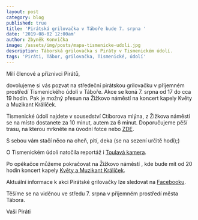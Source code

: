 ```yaml
---
layout: post
category: blog
published: true
title: 'Pirátská grilovačka v Táboře bude 7. srpna '
date: '2019-08-02 12:00am'
author: Zbyněk Konvička
image: /assets/img/posts/mapa-tismenicke-udoli.jpg
description: Táborská grilovačka s Piráty v Tismenickém údolí.
tags: 'Piráti, Tábor, grilovačka, Tismenické, údolí'
---
```

Milí členové a příznivci Pirátů,

dovolujeme si vás pozvat na středeční pirátskou grilovačku v příjemném prostředí Tismenického údolí v Táboře. Akce se koná 7. srpna od 17 do cca 19 hodin. Pak je možný přesun na Žižkovo náměstí na koncert kapely Květy a Muzikant Králíček.

Tismenické údolí najdete v sousedství Ctiborova mlýna, z Žižkova náměstí se na místo dostanete za 10 minut, autem za 6 minut. Doporučujeme pěší trasu, na kterou mrkněte na úvodní fotce nebo [ZDE](https://www.google.com/maps/dir/%C5%BDi%C5%BEkovo+n%C3%A1m%C4%9Bst%C3%AD,+%C5%BDi%C5%BEkovo+N%C3%A1m%C4%9Bst%C3%AD,+390+01+T%C3%A1bor/Amfite%C3%A1tr+Tismenick%C3%A9+%C3%BAdol%C3%AD,+Filipovsk%C3%A1,+T%C3%A1bor/@49.4130349,14.651614,16z/data=!3m1!4b1!4m14!4m13!1m5!1m1!1s0x470c980aab3f9c8b:0x4f469ae7bc4228d3!2m2!1d14.6588057!2d49.4141902!1m5!1m1!1s0x470ca29e50ffd611:0xe75c3b9a10dadc08!2m2!1d14.6535275!2d49.412515!3e2).

S sebou vám stačí něco na oheň, pití, deka (se na sezení určitě hodí);)

O Tismenickém údolí natočila reportáž i [Toulavá kamera](https://www.ceskatelevize.cz/ivysilani/1126666764-toulava-kamera/218562221500015/obsah/613706-tismenicke-udoli).

Po opékačce můžeme pokračovat na Žižkovo náměstí , kde bude mít od 20 hodin koncert kapely [Květy a Muzikant Králíček](https://www.facebook.com/events/410653139545162/).

Aktuální informace k akci Pirátské grilovačky lze sledovat na [Facebooku](https://www.facebook.com/events/383889465629906/).

Těšíme se na viděnou ve středu 7. srpna v příjemném prostředí města Tábora.

Vaši Piráti
